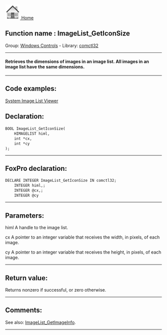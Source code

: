 [<img src="../../images/home.png"> Home ](https://github.com/VFPX/Win32API)  

## Function name : ImageList_GetIconSize
Group: [Windows Controls](../../functions_group.md#Windows_Controls)  -  Library: [comctl32](../../Libraries.md#comctl32)  
***  


#### Retrieves the dimensions of images in an image list. All images in an image list have the same dimensions.
***  


## Code examples:
[System Image List Viewer](../../samples/sample_021.md)  

## Declaration:
```foxpro  
BOOL ImageList_GetIconSize(
	HIMAGELIST himl,
	int *cx,
	int *cy
);  
```  
***  


## FoxPro declaration:
```foxpro  
DECLARE INTEGER ImageList_GetIconSize IN comctl32;
	INTEGER himl,;
	INTEGER @cx,;
	INTEGER @cy  
```  
***  


## Parameters:
himl
A handle to the image list. 

cx
A pointer to an integer variable that receives the width, in pixels, of each image. 

cy
A pointer to an integer variable that receives the height, in pixels, of each image.  
***  


## Return value:
Returns nonzero if successful, or zero otherwise.
  
***  


## Comments:
See also: [ImageList_GetImageInfo](../comctl32/ImageList_GetImageInfo.md).  
  
***  

